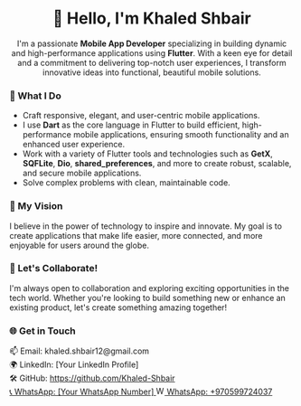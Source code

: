 <h1 align="center">👋 Hello, I'm Khaled Shbair</h1>

<p align="center">
  I'm a passionate <strong>Mobile App Developer</strong> specializing in building dynamic and high-performance applications using <strong>Flutter</strong>. With a keen eye for detail and a commitment to delivering top-notch user experiences, I transform innovative ideas into functional, beautiful mobile solutions.
</p>

<h3 align="left">🔹 What I Do</h3>
<ul>
  <li>Craft responsive, elegant, and user-centric mobile applications.</li>
  <li>I use <strong>Dart</strong> as the core language in Flutter to build efficient, high-performance mobile applications, ensuring smooth functionality and an enhanced user experience.</li>
  <li>Work with a variety of Flutter tools and technologies such as <strong>GetX</strong>, <strong>SQFLite</strong>, <strong>Dio</strong>, <strong>shared_preferences</strong>, and more to create robust, scalable, and secure mobile applications.</li>
  <li>Solve complex problems with clean, maintainable code.</li>
</ul>

<h3 align="left">🔹 My Vision</h3>
<p align="left">
  I believe in the power of technology to inspire and innovate. My goal is to create applications that make life easier, more connected, and more enjoyable for users around the globe.
</p>

<h3 align="left">🔹 Let's Collaborate!</h3>
<p align="left">
  I'm always open to collaboration and exploring exciting opportunities in the tech world. Whether you're looking to build something new or enhance an existing product, let's create something amazing together!
</p>

<h3 align="left">🌐 Get in Touch</h3>
<p align="left">
  📫 Email: khaled.shbair12@gmail.com <br>
  🌍 LinkedIn: [Your LinkedIn Profile] <br>
  🛠 GitHub: <a href="https://github.com/Khaled-Shbair" target="_blank">https://github.com/Khaled-Shbair</a> <br>
  <a href="https://wa.me/970599724037" target="blank">
  📞 WhatsApp: [Your WhatsApp Number]
  <a href="https://wa.me/970599724037" target="blank"> <img src="https://upload.wikimedia.org/wikipedia/commons/6/6b/WhatsApp.svg" alt="WhatsApp" width="15" height="15" /> WhatsApp: +970599724037
</p>



